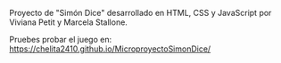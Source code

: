 Proyecto de "Simón Dice" desarrollado en HTML, CSS y JavaScript por Viviana Petit y Marcela Stallone. 

Pruebes probar el juego en: https://chelita2410.github.io/MicroproyectoSimonDice/
